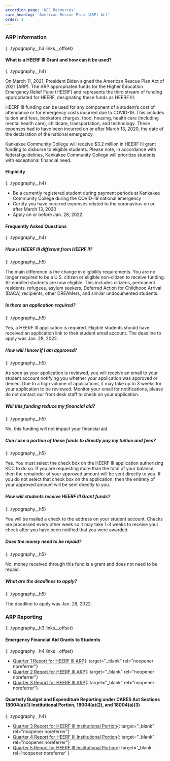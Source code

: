 ```yaml
---
accordion_page: 'KCC Resources'
card_heading: 'American Rescue Plan (ARP) Act'
order: 1
---
```


### ARP Information
{: .typography__h3.links__offset}

#### What is a HEERF III Grant and how can it be used?
{: .typography__h4}

On March 11, 2021, President Biden signed the American Rescue Plan Act of 2021 (ARP). The ARP appropriated funds for the Higher Education Emergency Relief Fund (HEERF) and represents the third stream of funding appropriated for HEERF, designating these funds as HEERF III.

HEERF III funding can be used for any component of a student’s cost of attendance or for emergency costs incurred due to COVID-19. This includes tuition and fees, bookstore charges, food, housing, health care (including mental health care), childcare, transportation, and technology. These expenses had to have been incurred on or after March 13, 2020, the date of the declaration of the national emergency.

Kankakee Community College will receive $3.2 million in HEERF III grant funding to disburse to eligible students. Please note, in accordance with federal guidelines, Kankakee Community College will prioritize students with exceptional financial need.

#### Eligibility
{: .typography__h4}

* Be a currently registered student during payment periods at Kankakee Community College during the COVID-19 national emergency
* Certify you have incurred expenses related to the coronavirus on or after March 13, 2020
* Apply on or before Jan. 28, 2022.

#### Frequently Asked Questions
{: .typography__h4}

##### How is HEERF III different from HEERF II?
{: .typography__h5}

The main difference is the change in eligibility requirements. You are no longer required to be a U.S. citizen or eligible non-citizen to receive funding. All enrolled students are now eligible. This includes citizens, permanent residents, refugees, asylum seekers, Deferred Action for Childhood Arrival (DACA) recipients, other DREAMers, and similar undocumented students.

##### Is there an application required?
{: .typography__h5}

Yes, a HEERF III application is required. Eligible students should have received an application link to their student email account. The deadline to apply was Jan. 28, 2022.

##### How will I know if I am approved?
{: .typography__h5}

As soon as your application is reviewed, you will receive an email to your student account notifying you whether your application was approved or denied. Due to a high volume of applications, it may take up to 3 weeks for your application to be reviewed. Monitor your email for notifications, please do not contact our front desk staff to check on your application.

##### Will this funding reduce my financial aid?
{: .typography__h5}

No, this funding will not impact your financial aid.

##### Can I use a portion of these funds to directly pay my tuition and fees?
{: .typography__h5}

Yes. You must select the check box on the HEERF III application authorizing KCC to do so. If you are requesting more than the total of your balance, then the remainder of your approved amount will be sent directly to you. If you do not select that check box on the application, then the entirety of your approved amount will be sent directly to you.

##### How will students receive HEERF III Grant funds?
{: .typography__h5}

You will be mailed a check to the address on your student account. Checks are processed every other week so it may take 1-3 weeks to receive your check after you have been notified that you were awarded.

##### Does the money need to be repaid?
{: .typography__h5}

No, money received through this fund is a grant and does not need to be repaid.

##### What are the deadlines to apply?
{: .typography__h5}

The deadline to apply was Jan. 28, 2022.

### ARP Reporting
{: .typography__h3.links__offset}

#### Emergency Financial Aid Grants to Students
{: .typography__h4.links__offset}

* [Quarter 1 Report for HEERF III ARP](../uploads/pdf/Quarter%201%20Report%20for%20HEERF%20III%20ARP.pdf){: target="_blank" rel="noopener noreferrer"}
* [Quarter 2 Report for HEERF III ARP](../uploads/pdf/Quarter%202%20Report%20for%20HEERF%20III%20ARP.pdf){: target="_blank" rel="noopener noreferrer"}
* [Quarter 3 Report for HEERF III ARP](../uploads/pdf/Quarter%203%20Report%20for%20HEERF%20III%20ARP.pdf){: target="_blank" rel="noopener noreferrer"}

#### Quarterly Budget and Expenditure Reporting under CARES Act Sections 18004(a)(1) Institutional Portion, 18004(a)(2), and 18004(a)(3)
{: .typography__h4}

* [Quarter 3 Report for HEERF III Institutional Portion](../uploads/pdf/HEERFIII_Q3-2021_10-10-21.pdf){: target="_blank" rel="noopener noreferrer"}
* [Quarter 4 Report for HEERF III Institutional Portion](../uploads/pdf/HEERFIII_Q4-2021_01-05-22.pdf){: target="_blank" rel="noopener noreferrer"}
* [Quarter 5 Report for HEERF III Institutional Portion](../uploads/pdf/HEERFIII_Q52022_040622.pdf){: target='_blank' rel='noopener noreferrer' }

